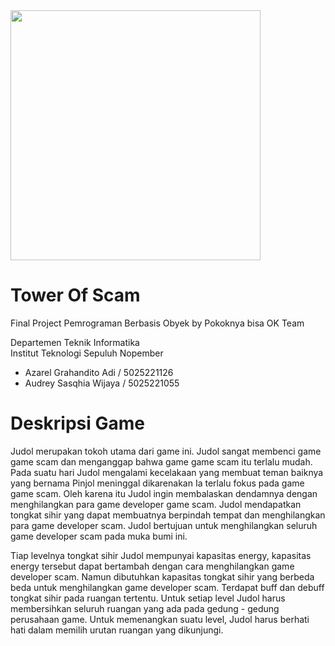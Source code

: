 <img src="https://github.com/azarelga/towerOfScam/assets/89150137/2ab602d4-f630-4a4d-bf0a-d2a97d028be1" width=400 align="center">

# Tower Of Scam
Final Project Pemrograman Berbasis Obyek 
by Pokoknya bisa OK Team

Departemen Teknik Informatika
<br>Institut Teknologi Sepuluh Nopember

- Azarel Grahandito Adi / 5025221126
- Audrey Sasqhia Wijaya / 5025221055

# Deskripsi Game

Judol merupakan tokoh utama dari game ini. Judol sangat membenci game game scam dan menganggap bahwa game game scam itu terlalu mudah. Pada suatu hari Judol mengalami kecelakaan yang membuat teman baiknya yang bernama Pinjol meninggal dikarenakan Ia terlalu fokus pada game game scam. Oleh karena itu Judol ingin membalaskan dendamnya dengan menghilangkan para game developer game scam. Judol mendapatkan tongkat sihir yang dapat membuatnya berpindah tempat dan menghilangkan para game developer scam. Judol bertujuan untuk menghilangkan seluruh game developer scam pada muka bumi ini. 

Tiap levelnya tongkat sihir Judol mempunyai kapasitas energy, kapasitas energy tersebut dapat bertambah dengan cara menghilangkan game developer scam. Namun dibutuhkan kapasitas tongkat sihir yang berbeda beda untuk menghilangkan game developer scam. Terdapat buff dan debuff tongkat sihir pada ruangan tertentu. Untuk setiap level Judol harus membersihkan seluruh ruangan yang ada pada gedung - gedung perusahaan game. Untuk memenangkan suatu level, Judol harus berhati hati dalam memilih urutan ruangan yang dikunjungi.

